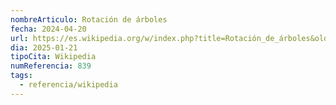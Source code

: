 ```yaml
---
nombreArticulo: Rotación de árboles
fecha: 2024-04-20
url: https://es.wikipedia.org/w/index.php?title=Rotación_de_árboles&oldid=159566962
dia: 2025-01-21
tipoCita: Wikipedia
numReferencia: 839
tags:
  - referencia/wikipedia
---
```

